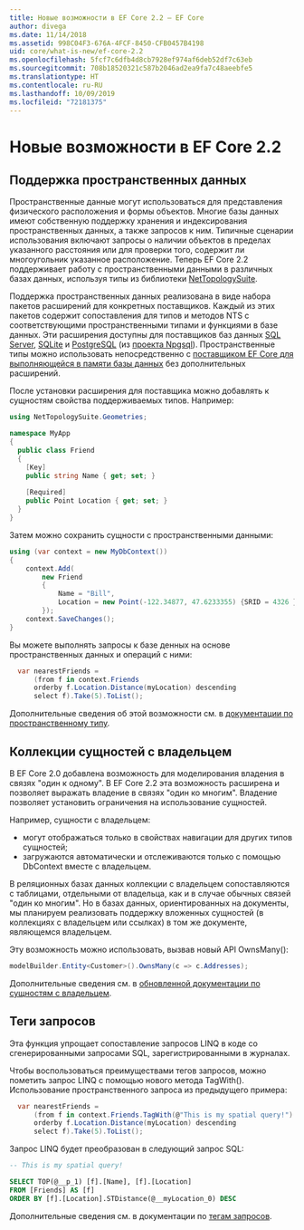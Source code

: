```yaml
---
title: Новые возможности в EF Core 2.2 — EF Core
author: divega
ms.date: 11/14/2018
ms.assetid: 998C04F3-676A-4FCF-8450-CFB0457B4198
uid: core/what-is-new/ef-core-2.2
ms.openlocfilehash: 5fcf7c6dfb4d8cb7928ef974af6deb52df7c63eb
ms.sourcegitcommit: 708b18520321c587b2046ad2ea9fa7c48aeebfe5
ms.translationtype: HT
ms.contentlocale: ru-RU
ms.lasthandoff: 10/09/2019
ms.locfileid: "72181375"
---
```

# <a name="new-features-in-ef-core-22"></a>Новые возможности в EF Core 2.2

## <a name="spatial-data-support"></a>Поддержка пространственных данных

Пространственные данные могут использоваться для представления физического расположения и формы объектов.
Многие базы данных имеют собственную поддержку хранения и индексирования пространственных данных, а также запросов к ним. Типичные сценарии использования включают запросы о наличии объектов в пределах указанного расстояния или для проверки того, содержит ли многоугольник указанное расположение.
Теперь EF Core 2.2 поддерживает работу с пространственными данными в различных базах данных, используя типы из библиотеки [NetTopologySuite](https://github.com/NetTopologySuite/NetTopologySuite).

Поддержка пространственных данных реализована в виде набора пакетов расширений для конкретных поставщиков.
Каждый из этих пакетов содержит сопоставления для типов и методов NTS с соответствующими пространственными типами и функциями в базе данных.
Эти расширения доступны для поставщиков баз данных [SQL Server](https://www.nuget.org/packages/Microsoft.EntityFrameworkCore.SqlServer.NetTopologySuite/), [SQLite](https://www.nuget.org/packages/Microsoft.EntityFrameworkCore.Sqlite.NetTopologySuite/) и [PostgreSQL](https://www.nuget.org/packages/Npgsql.EntityFrameworkCore.PostgreSQL.NetTopologySuite/) (из [проекта Npgsql](https://www.npgsql.org/)).
Пространственные типы можно использовать непосредственно с [поставщиком EF Core для выполняющейся в памяти базы данных](https://docs.microsoft.com/en-us/ef/core/providers/in-memory/) без дополнительных расширений.

После установки расширения для поставщика можно добавлять к сущностям свойства поддерживаемых типов. Например:

``` csharp
using NetTopologySuite.Geometries;

namespace MyApp
{
  public class Friend
  {
    [Key]
    public string Name { get; set; }
  
    [Required]
    public Point Location { get; set; }
  }
}
``` 

Затем можно сохранить сущности с пространственными данными:

``` csharp
using (var context = new MyDbContext())
{
    context.Add(
        new Friend
        {
            Name = "Bill",
            Location = new Point(-122.34877, 47.6233355) {SRID = 4326 }
        });
    context.SaveChanges();
}
```
Вы можете выполнять запросы к базе денных на основе пространственных данных и операций с ними:

``` csharp
  var nearestFriends =
      (from f in context.Friends
      orderby f.Location.Distance(myLocation) descending
      select f).Take(5).ToList();
```

Дополнительные сведения об этой возможности см. в [документации по пространственному типу](xref:core/modeling/spatial). 

## <a name="collections-of-owned-entities"></a>Коллекции сущностей с владельцем

В EF Core 2.0 добавлена возможность для моделирования владения в связях "один к одному".
В EF Core 2.2 эта возможность расширена и позволяет выражать владение в связях "один ко многим".
Владение позволяет установить ограничения на использование сущностей.

Например, сущности с владельцем:
- могут отображаться только в свойствах навигации для других типов сущностей; 
- загружаются автоматически и отслеживаются только с помощью DbContext вместе с владельцем.

В реляционных базах данных коллекции с владельцем сопоставляются с таблицами, отдельными от владельца, как и в случае обычных связей "один ко многим".
Но в базах данных, ориентированных на документы, мы планируем реализовать поддержку вложенных сущностей (в коллекциях с владельцем или ссылках) в том же документе, являющемся владельцем.

Эту возможность можно использовать, вызвав новый API OwnsMany():

``` csharp
modelBuilder.Entity<Customer>().OwnsMany(c => c.Addresses);
```

Дополнительные сведения см. в [обновленной документации по сущностям с владельцем](xref:core/modeling/owned-entities#collections-of-owned-types).

## <a name="query-tags"></a>Теги запросов

Эта функция упрощает сопоставление запросов LINQ в коде со сгенерированными запросами SQL, зарегистрированными в журналах.

Чтобы воспользоваться преимуществами тегов запросов, можно пометить запрос LINQ с помощью нового метода TagWith().
Использование пространственного запроса из предыдущего примера:

``` csharp
  var nearestFriends =
      (from f in context.Friends.TagWith(@"This is my spatial query!")
      orderby f.Location.Distance(myLocation) descending
      select f).Take(5).ToList();
```

Запрос LINQ будет преобразован в следующий запрос SQL:

``` sql
-- This is my spatial query!

SELECT TOP(@__p_1) [f].[Name], [f].[Location]
FROM [Friends] AS [f]
ORDER BY [f].[Location].STDistance(@__myLocation_0) DESC
```

Дополнительные сведения см. в документации по [тегам запросов](xref:core/querying/tags). 